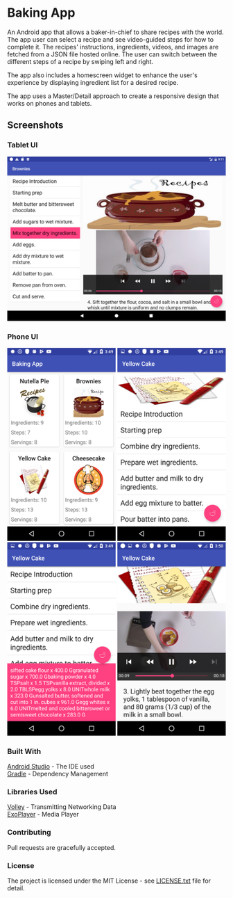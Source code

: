 # Baking App
An Android app that allows a baker-in-chief to share recipes with the world. The app user can select a recipe
and see video-guided steps for how to complete it. The recipes' instructions, ingredients, videos, and images
are fetched from a JSON file hosted online. The user can switch between the different steps of a recipe by 
swiping left and right. 

The app also includes a homescreen widget to enhance the user's experience by displaying ingredient list
for a desired recipe.

The app uses a Master/Detail approach to create a responsive design that works on phones and tablets.

## Screenshots
### Tablet UI ###

<img src="screenshots/baking-app_tablet.png">

### Phone UI ###   
<img src="screenshots/baking-app_1.png" width="250">  <img src="screenshots/baking-app_2.png" width="250">  
<img src="screenshots/baking-app_3.png" width="250">  <img src="screenshots/baking-app_4.png" width="250">  

### Built With
[Android Studio](https://developer.android.com/studio/index.html) - The IDE used  
[Gradle](https://gradle.org/) - Dependency Management  

### Libraries Used
[Volley](https://github.com/google/volley) - Transmitting Networking Data  
[ExoPlayer](https://github.com/google/ExoPlayer) - Media Player  

### Contributing 
Pull requests are gracefully accepted.  

### License
The project is licensed under the MIT License - see [LICENSE.txt](LICENSE.txt) file for detail.
